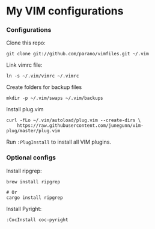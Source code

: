 My VIM configurations
==============


### Configurations

Clone this repo:
```
git clone git://github.com/parano/vimfiles.git ~/.vim
```

Link vimrc file:
```
ln -s ~/.vim/vimrc ~/.vimrc
```

Create folders for backup files
``` 
mkdir -p ~/.vim/swaps ~/.vim/backups 
```

Install plug.vim
```
curl -fLo ~/.vim/autoload/plug.vim --create-dirs \
    https://raw.githubusercontent.com/junegunn/vim-plug/master/plug.vim
```

Run `:PlugInstall` to install all VIM plugins.


### Optional configs

Install ripgrep:
``` 
brew install ripgrep

# Or
cargo install ripgrep
```


Install Pyright:
```
:CocInstall coc-pyright
```
